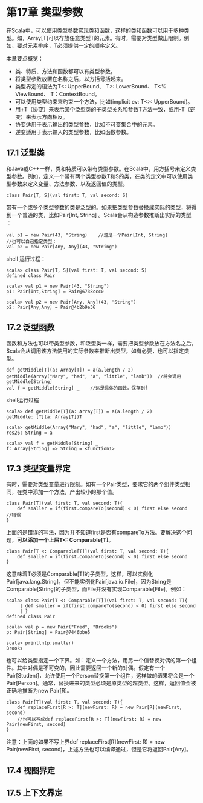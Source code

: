 # 第17章 类型参数

在Scala中，可以使用类型参数实现类和函数，这样的类和函数可以用于多种类型。如，Array\[T\]可以存放任意类型T的元素。有时，需要对类型做出限制。例如，要对元素排序，T必须提供一定的顺序定义。

本章要点概览：

* 类、特质、方法和函数都可以有类型参数。
* 将类型参数放置在名称之后，以方括号括起来。
* 类型界定的语法为T&lt;: UpperBound、 T&gt;: LowerBound、 T&lt;% ViewBound、 T：ContextBound。
* 可以使用类型约束来约束一个方法，比如\(implicit ev: T&lt;:&lt; UpperBound\)。
* 用+T（协变）来表示某个泛型类的子类型关系和参数T方法一致，或用-T（逆变）来表示方向相反。
* 协变适用于表示输出的类型参数，比如不可变集合中的元素。
* 逆变适用于表示输入的类型参数，比如函数参数。

## 17.1 泛型类

和Java或C++一样，类和特质可以带有类型参数。在Scala中，用方括号来定义类型参数。例如，定义一个带有两个类型参数T和S的类，在类的定义中可以使用类型参数来定义变量、方法参数、以及返回值的类型。

```
class Pair[T, S](val first: T, val second: S)
```

带有一个或多个类型参数的类是泛型的。如果把类型参数替换成实际的类型，将得到一个普通的类，比如Pair\[Int, String\] 。Scala会从构造参数推断出实际的类型 ：

```
val p1 = new Pair(43, "String)    //这是一个Pair[Int, String]
//也可以自己指定类型：
val p2 = new Pair[Any, Any](43, "String")
```

shell 运行过程：

```
scala> class Pair[T, S](val first: T, val second: S)
defined class Pair

scala> val p1 = new Pair(43, "String")
p1: Pair[Int,String] = Pair@6738ccc0

scala> val p2 = new Pair[Any, Any](43, "String")
p2: Pair[Any,Any] = Pair@4b2b9e36
```

## 17.2 泛型函数

函数和方法也可以带类型参数，和泛型类一样，需要把类型参数放在方法名之后。Scala会从调用该方法使用的实际参数来推断出类型。如有必要，也可以指定类型。

```
def getMiddle[T](a: Array[T]) = a(a.length / 2)
getMiddle(Array("Mary", "had", "a", "little", "lamb"))  //将会调用getMiddle[String]
val f = getMiddle[String] _    //这是具体的函数，保存到f
```

shell运行过程

```
scala> def getMiddle[T](a: Array[T]) = a(a.length / 2)
getMiddle: [T](a: Array[T])T

scala> getMiddle(Array("Mary", "had", "a", "little", "lamb"))
res26: String = a

scala> val f = getMiddle[String] _
f: Array[String] => String = <function1>
```

## 17.3 类型变量界定

有时，需要对类型变量进行限制。如有一个Pair类型，要求它的两个组件类型相同，在类中添加一个方法，产出较小的那个值。

```
class Pair[T](val first: T, val second: T){
    def smaller = if(first.compareTo(second) < 0) first else second  //错误
}
```

上面的是错误的写法，因为并不知道first是否有compareTo方法。要解决这个问题，**可以添加一个上届T&lt;: Comparable\[T\]**。

```
class Pair[T <: Comparable[T]](val first: T, val second: T){
    def smaller = if(first.compareTo(second) < 0) first else second  
}
```

这意味着T必须是Comparable\[T\]的子类型。这样，可以实例化Pair\[java.lang.String\]，但不能实例化Pair\[java.io.File\]，因为String是Comparable\[String\]的子类型，而File并没有实现Comparable\[File\]。例如：

```
scala> class Pair[T <: Comparable[T]](val first: T, val second: T){
     | def smaller = if(first.compareTo(second) < 0) first else second  
     | }
defined class Pair

scala> val p = new Pair("Fred", "Brooks")
p: Pair[String] = Pair@7446bbe5

scala> println(p.smaller)
Brooks
```

也可以给类型指定一个下界。如：定义一个方法，用另一个值替换对偶的第一个组件。其中对偶是不可变的，因此需要返回一个新的对偶。假定有一个Pair\[Student\]，允许使用一个Person替换第一个组件，这样做的结果将会是一个Pair\[Person\]。通常，替换进来的类型必须是原类型的超类型。这样，返回值会被正确地推断为new Pair\[R\]。

```
class Pair[T](val first: T, val second: T){
    def replaceFirst[R >: T](newFirst: R) = new Pair[R](newFirst, second)
    //也可以写成def replaceFirst[R >: T](newFirst: R) = new Pair(newFirst, second)
}
```

注意：上面的如果不写上界def replaceFirst\[R\]\(newFirst: R\) = new Pair\(newFirst, second\)，上述方法也可以编译通过，但是它将返回Pair\[Any\]。

## 17.4 视图界定



## 17.5 上下文界定



